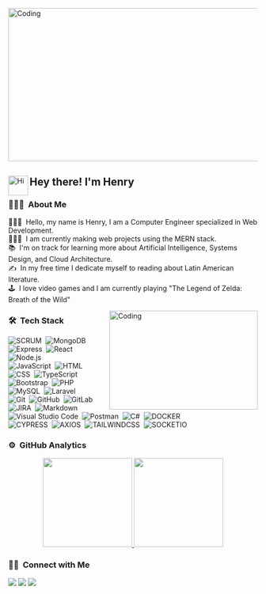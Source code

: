 <img alt="Coding" src="https://user-images.githubusercontent.com/29009340/174941955-0591e242-4dbb-4dfa-94fc-f0cb3d56c644.png" width="1000px" height="310px"  />

 ## 
<img alt="Hi" src="https://user-images.githubusercontent.com/29009340/174426732-fb4b3048-eba4-4bb8-b937-f7373007dd27.gif" width='40' align="left"/><h2>Hey there! I'm Henry</h2>



### 👨🏻‍💻 &nbsp;About Me

👨🏻‍💼  &nbsp;Hello, my name is Henry, I am a Computer Engineer specialized in Web Development.\
👨🏻‍💻 &nbsp;I am currently making web projects using the MERN stack.\
📚 &nbsp;I'm on track for learning more about Artificial Intelligence, Systems Design, and Cloud Architecture.\
✍️ &nbsp;In my free time I dedicate myself to reading about Latin American literature.\
🕹️ &nbsp;I love video games and I am currently playing "The Legend of Zelda: Breath of the Wild"





<img alt="Coding" src="https://user-images.githubusercontent.com/29009340/174422512-96cc5ff8-a1e2-40b1-ae54-ec72d3c57bff.gif" width="300px" height="200px" align="right" />






### 🛠 &nbsp;Tech Stack
![SCRUM](https://img.shields.io/badge/-SCRUM-003140?style=flat&logo=scrum)&nbsp;
![MongoDB](https://img.shields.io/badge/-MongoDB-003140?style=flat&logo=mongodb)&nbsp;
![Express](https://img.shields.io/badge/-Express-003140?style=flat&logo=express)&nbsp;
![React](https://img.shields.io/badge/-React-003140?style=flat&logo=react)&nbsp;
![Node.js](https://img.shields.io/badge/-Node.js-003140?style=flat&logo=node.js)\
![JavaScript](https://img.shields.io/badge/-JavaScript-003140?style=flat&logo=javascript)&nbsp;
![HTML](https://img.shields.io/badge/-HTML-003140?style=flat&logo=HTML5)&nbsp;
![CSS](https://img.shields.io/badge/-CSS-05122A?style=flat&logo=CSS3&logoColor=1572B6)&nbsp;
![TypeScript](https://img.shields.io/badge/-TypeScript-003140?style=flat&logo=typescript)&nbsp;\
![Bootstrap](https://img.shields.io/badge/-Bootstrap-003140?style=flat&logo=bootstrap&logoColor=563D7C)&nbsp;
![PHP](https://img.shields.io/badge/-PHP-003140?style=flat&logo=PHP)&nbsp;
![MySQL](https://img.shields.io/badge/-MySQL-003140?style=flat&logo=mysql)&nbsp;
![Laravel](https://img.shields.io/badge/-laravel-003140?style=flat&logo=laravel)\
![Git](https://img.shields.io/badge/-Git-003140?style=flat&logo=git)&nbsp;
![GitHub](https://img.shields.io/badge/-GitHub-003140?style=flat&logo=github)&nbsp;
![GitLab](https://img.shields.io/badge/-GitLab-003140?style=flat&logo=gitlab)&nbsp;
![JIRA](https://img.shields.io/badge/-JIRA-003140?style=flat&logo=jira)&nbsp;
![Markdown](https://img.shields.io/badge/-Markdown-003140?style=flat&logo=markdown)\
![Visual Studio Code](https://img.shields.io/badge/-Visual%20Studio%20Code-003140?style=flat&logo=visual-studio-code&logoColor=007ACC)&nbsp;
![Postman](https://img.shields.io/badge/-Postman-003140?style=flat&logo=postman)&nbsp;
![C#](https://img.shields.io/badge/-Csharp-003140?style=flat&logo=csharp)&nbsp;
![DOCKER](https://img.shields.io/badge/-DOCKER-003140?style=flat&logo=docker)\
![CYPRESS](https://img.shields.io/badge/-CYPRESS-003140?style=flat&logo=cypress)&nbsp;
![AXIOS](https://img.shields.io/badge/-AXIOS-003140?style=flat&logo=axios)&nbsp;
![TAILWINDCSS](https://img.shields.io/badge/-TAILWINDCSS-003140?style=flat&logo=tailwindcss)&nbsp;
![SOCKETIO](https://img.shields.io/badge/-SOCKETIO-003140?style=flat&logo=socket.io)&nbsp;

### ⚙️ &nbsp;GitHub Analytics

<p align="center">
<a href="https://github.com/HenryTene">
  <img height="180em" src="https://github-readme-stats-eight-theta.vercel.app/api?username=HenryTene&show_icons=true&theme=algolia&include_all_commits=true&count_private=true"/>
  <img height="180em" src="https://github-readme-stats-eight-theta.vercel.app/api/top-langs/?username=HenryTene&layout=compact&langs_count=8&theme=algolia"/>
</a>
</p>


### 🤝🏻 &nbsp;Connect with Me

<p align="center">

<a href="https://linkedin.com/in/henry-tene-torres"><img src="https://img.shields.io/badge/-Henry%20Tene-0A66C2?style=flat&logo=Linkedin&logoColor=white"/></a>
<a href="https://www.instagram.com/henryttdev/"><img src="https://img.shields.io/badge/-@henryttdev-FD1D1D?style=flat&logo=Instagram&logoColor=white"/></a>
 <a href="https://twitter.com/henrytenet"><img src="https://img.shields.io/badge/-@henrytenet-1A8CD8?style=flat&logo=Twitter&logoColor=white"/></a>

</p>


<!--
**HenryTene/HenryTene** is a ✨ _special_ ✨ repository because its `README.md` (this file) appears on your GitHub profile.

Here are some ideas to get you started:
<img alt="Banner" src="https://user-images.githubusercontent.com/29009340/174426412-2f0d7f7c-bf68-4151-97a2-08f5d131b7ae.jpg" width="1200px" height="350px" align="right"/>
- 🔭 I’m currently working on ...
- 🌱 I’m currently learning ...
- 👯 I’m looking to collaborate on ...
- 🤔 I’m looking for help with ...
- 💬 Ask me about ...
- 📫 How to reach me: ...
- 😄 Pronouns: ...
- ⚡ Fun fact: ...
-->
